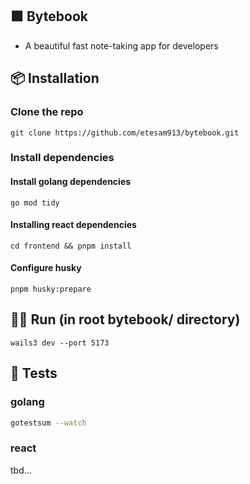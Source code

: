 ## 🟩 Bytebook

* A beautiful fast note-taking app for developers

## 📦 Installation
### Clone the repo
```
git clone https://github.com/etesam913/bytebook.git
```
### Install dependencies
#### Install golang dependencies
```
go mod tidy
```

#### Installing react dependencies
```
cd frontend && pnpm install
```

#### Configure husky
```
pnpm husky:prepare
```

## 🏃‍➡️ Run (in root bytebook/ directory)
```
wails3 dev --port 5173
```

## 🧪 Tests
### golang
```bash
gotestsum --watch
```

### react
tbd...

